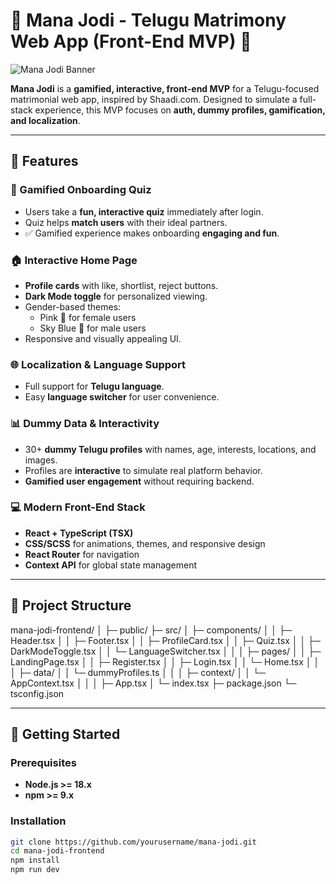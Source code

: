 # 💖 Mana Jodi - Telugu Matrimony Web App (Front-End MVP) 💙

![Mana Jodi Banner](https://via.placeholder.com/1200x300?text=Mana+Jodi)

**Mana Jodi** is a **gamified, interactive, front-end MVP** for a Telugu-focused matrimonial web app, inspired by Shaadi.com. Designed to simulate a full-stack experience, this MVP focuses on **auth, dummy profiles, gamification, and localization**.  

---

## 🌟 Features

### 🎯 Gamified Onboarding Quiz
- Users take a **fun, interactive quiz** immediately after login.
- Quiz helps **match users** with their ideal partners.
- ✅ Gamified experience makes onboarding **engaging and fun**.

### 🏠 Interactive Home Page
- **Profile cards** with like, shortlist, reject buttons.  
- **Dark Mode toggle** for personalized viewing.  
- Gender-based themes:
  - Pink 💖 for female users  
  - Sky Blue 💙 for male users  
- Responsive and visually appealing UI.  

### 🌐 Localization & Language Support
- Full support for **Telugu language**.  
- Easy **language switcher** for user convenience.  

### 📊 Dummy Data & Interactivity
- 30+ **dummy Telugu profiles** with names, age, interests, locations, and images.  
- Profiles are **interactive** to simulate real platform behavior.  
- **Gamified user engagement** without requiring backend.  

### 💻 Modern Front-End Stack
- **React + TypeScript (TSX)**  
- **CSS/SCSS** for animations, themes, and responsive design  
- **React Router** for navigation  
- **Context API** for global state management  

---

## 📂 Project Structure

mana-jodi-frontend/
│
├─ public/
├─ src/
│ ├─ components/
│ │ ├─ Header.tsx
│ │ ├─ Footer.tsx
│ │ ├─ ProfileCard.tsx
│ │ ├─ Quiz.tsx
│ │ ├─ DarkModeToggle.tsx
│ │ └─ LanguageSwitcher.tsx
│ │
│ ├─ pages/
│ │ ├─ LandingPage.tsx
│ │ ├─ Register.tsx
│ │ ├─ Login.tsx
│ │ └─ Home.tsx
│ │
│ ├─ data/
│ │ └─ dummyProfiles.ts
│ │
│ ├─ context/
│ │ └─ AppContext.tsx
│ │
│ ├─ App.tsx
│ └─ index.tsx
├─ package.json
└─ tsconfig.json



---

## 🚀 Getting Started

### Prerequisites
- **Node.js >= 18.x**  
- **npm >= 9.x**  

### Installation

```bash
git clone https://github.com/yourusername/mana-jodi.git
cd mana-jodi-frontend
npm install
npm run dev

